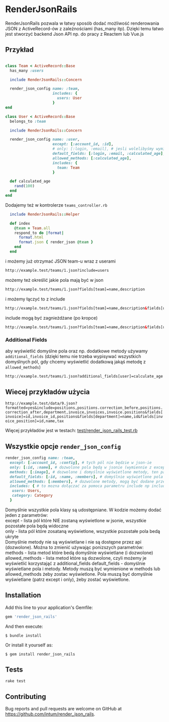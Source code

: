 # RenderJsonRails

RenderJsonRails pozwala w łatwy sposób dodać możliwość renderowania JSON z ActiveRecord-ów z zależnościami (has_many itp).
Dzięki temu łatwo jest stworzyć backend Json API np. do pracy z Reactem lub Vue.js

## Przykład

```ruby

class Team < ActiveRecord::Base
  has_many :users

  include RenderJsonRails::Concern

  render_json_config name: :team,
                     includes: {
                       users: User
                     }
end

class User < ActiveRecord::Base
  belongs_to :team

  include RenderJsonRails::Concern

  render_json_config name: :user,
                     except: [:account_id, :id],
                     # only: [:login, :email], # jesli wolelibyśmy wymienić pola zamiast je wykluczać przy pomocy "except"
                     default_fields: [:login, :email, :calculated_age],
                     allowed_methods: [:calculated_age],
                     includes: {
                       team: Team
                     }

  def calculated_age
    rand(100)
  end
end
```

Dodajemy też w kontrolerze ```teams_controller.rb```

```ruby
  include RenderJsonRails::Helper

  def index
    @team = Team.all
    respond_to do |format|
      format.html
      format.json { render_json @team }
    end
  end
```

i możemy już otrzymać JSON team-u wraz z userami

```html
http://example.test/teams/1.json?include=users
```

możemy też określić jakie pola mają być w json

```html
http://example.test/teams/1.json?fields[team]=name,description
```

i możemy łączyć to z include

```html
http://example.test/teams/1.json?fields[team]=name,description&fields[user]=email,name&include=users
```

include mogą być zagnieżdżane (po kropce)

```html
http://example.test/teams/1.json?fields[team]=name,description&fields[user]=email,name&fields[role]=name&include=users,users.roles
```

### Additional Fields

aby wyświetlić domyślne pola oraz np. dodatkowe metody używamy `additional_fields` (dzięki temu nie trzeba wypisywać wszystkich domyślnych pól, gdy chcemy wyświetlić dodatkową jakąś metodę z `allowed_methods`)

```html
http://example.test/teams/1.json?additional_fields[user]=calculate_age # wyświetli wszystkie pole usera oraz dodatkowo `calculate_age`
```


## Wiecej przykładów użycia

`http://example.test/data/9.json?formatted=yes&include=positions,positions.correction_before,positions.correction_after,department,invoice,invoices,invoice.positions&fields[invoice]=id,invoice_id,positions&fields[department]=name,id&fields[invoice_position]=id,name,tax`

Więcej przykładów jest w testach: [test/render_json_rails_test.rb](test/render_json_rails_test.rb)



## Wszystkie opcje ```render_json_config```

```ruby
render_json_config name: :team,
  except: [:account_id, :config], # tych pól nie będzie w json-ie
  only: [:id, :name], # dozwolone pola będą w jsonie (wymiennie z except)
  methods: [:image], # dozwolone i domyślnie wyświetlone metody, ten parametr warto uzywac tylko, gdy nie ma parametru "default_fields" - przy ustawionym "default_fields" trzeba metody wymienic w allowed_methods
  default_fields: [:id, :name, :members], # domyślnie wyświetlone pola + metody
  allowed_methods: [:members], # dozwolone metody, mogą być dodane przez parametr fileds np: fields[team]=id,members
  includes: { # to mozna dołączać za pomoca parametru include np include=users,category,users.roles
   users: Users,
   category: Category
  }
```
Domyślnie wszystkie pola klasy są udostępniane. W kodzie możemy dodać jeden z parametrów:\
except - lista pól które NIE zostaną wyświetlone w jsonie, wszystkie pozostałe pola będą widoczne\
only - lista pól które zosataną wyświetlone, wszystkie pozostałe pola bedą ukryte\
Domyślnie metody nie są wyświetlane i nie są dostępne przez api (dozwolone). Można to zmienić używając ponizszych parametrów:\
methods - lista metod które bedą domyślnie wyświetlane (i dozwolone)
allowed_methods - lista metod które są dozwolone, czyli możemy je wyświetlić korzystająć z additional_fields
default_fields - domyślnie wyświetlane pola i metody. Metody muszą być wymienione w methods lub
allowed_methods żeby zostac wyświetlone. Pola muszą być domyślnie wyświetlane (patrz except i only), żeby zostać wyświetlone.


## Installation

Add this line to your application's Gemfile:

```ruby
gem 'render_json_rails'
```

And then execute:

    $ bundle install

Or install it yourself as:

    $ gem install render_json_rails

## Tests

```
rake test
```


## Contributing

Bug reports and pull requests are welcome on GitHub at https://github.com/intum/render_json_rails.

